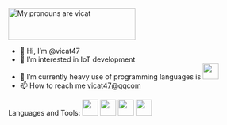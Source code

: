 <a href="https://pronouns.vercel.app" title="Add pronouns to your own profile">
  <img src="https://pronouns.vercel.app/Vicat?flag=bi&gradient=vice%20city" width="256" height="64" alt="My pronouns are vicat">
</a>

- 👋 Hi, I’m @vicat47
- 👀 I’m interested in IoT development
- 🌱 I’m currently heavy use of programming languages is <img height="32" width="32" src="https://cdn.jsdelivr.net/npm/simple-icons@v11/icons/openjdk.svg" />
- 📫 How to reach me [vicat47@qqcom](vicat47@qq.com)

Languages and Tools:
<img height="32" width="32" src="https://cdn.simpleicons.org/openjdk" />
<img height="32" width="32" src="https://cdn.simpleicons.org/javascript" />
<img height="32" width="32" src="https://cdn.simpleicons.org/typescript" />
<img height="32" width="32" src="https://cdn.simpleicons.org/python" />

<!---
vicat47/vicat47 is a ✨ special ✨ repository because its `README.md` (this file) appears on your GitHub profile.
You can click the Preview link to take a look at your changes.
--->
